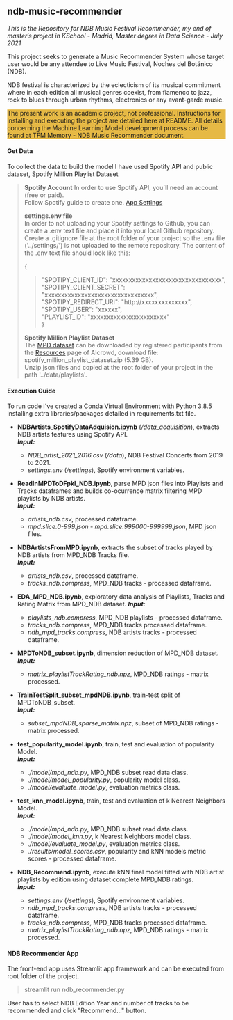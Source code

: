 ## ndb-music-recommender

*This is the Repository for NDB Music Festival Recommender, my end of master´s project in KSchool - Madrid, Master degree in Data Science - July 2021*

This project seeks to generate a Music Recommender System whose target user would be any attendee to Live Music Festival, Noches del Botánico (NDB).</p>NDB festival is characterized by the eclecticism of its musical commitment where in each edition all musical genres coexist, from flamenco to jazz, rock to blues through urban rhythms, electronics or any avant-garde music.</p>

<div style="background-color:#e6b945">The present work is an academic project, not professional. Instructions for installing and executing the project are detailed here at README. All details concerning the Machine Learning Model development process can be found at TFM Memory - NDB Music Recommender document.</div>

#### Get Data

To collect the data to build the model I have used Spotify API and public dataset, Spotify Million Playlist Dataset</p>

> **Spotify Account**
In order to use Spotify API, you´ll need an account (free or paid).  
Follow Spotify guide to create one. [App Settings](https://developer.spotify.com/documentation/general/guides/app-settings/)
>
> **settings.env file**  
In order to not uploading your Spotify settings to Github, you can create a .env text file and place it into your local Github repository. Create a .gitignore file at the root folder of your project so the .env file ('../settings/') is not uploaded to the remote repository. The content of the .env text file should look like this:
>
>{  
>>"SPOTIPY_CLIENT_ID": "xxxxxxxxxxxxxxxxxxxxxxxxxxxxxxxxx",  
>>"SPOTIPY_CLIENT_SECRET": "xxxxxxxxxxxxxxxxxxxxxxxxxxxxxxxxx",  
>>"SPOTIPY_REDIRECT_URI": "http://xxxxxxxxxxxxxx",  
>>"SPOTIPY_USER": "xxxxxx",  
>>"PLAYLIST_ID": "xxxxxxxxxxxxxxxxxxxxxxx"  
>}
>
> **Spotify Million Playlist Dataset**  
The [MPD dataset](https://www.aicrowd.com/challenges/spotify-million-playlist-dataset-challenge) can be downloaded by registered participants from the [Resources](https://www.aicrowd.com/participants/sign_in) page of AIcrowd, download file: spotify_million_playlist_dataset.zip (5.39 GB).  
Unzip json files and copied  at the root folder of your project in the path '../data/playlists'.

#### Execution Guide  

To run code i´ve created a Conda Virtual Environment with Python 3.8.5  installing extra libraries/packages detailed in requirements.txt file.

* **NDBArtists_SpotifyDataAdquision.ipynb** (*/data_acquisition*), extracts NDB artists features using Spotify API.  
    ***Input:***
  * *NDB_artist_2021_2016.csv* (*/data*), NDB Festival Concerts from 2019 to 2021.  
  * *settings.env* (*/settings*), Spotify environment variables.

* **ReadInMPDToDFpkl_NDB.ipynb**, parse MPD json files into Playlists and Tracks dataframes and builds co-ocurrence matrix filtering MPD playlists by NDB artists.  
    ***Input:***  
  * *artists_ndb.csv*, processed dataframe.  
  * *mpd.slice.0-999.json - mpd.slice.999000-999999.json*, MPD json files.

* **NDBArtistsFromMPD.ipynb**, extracts the subset of tracks played by NDB artists from MPD_NDB Tracks file.  
    ***Input:***  
  * *artists_ndb.csv*, processed dataframe.
  * *tracks_ndb.compress*, MPD_NDB tracks - processed dataframe.

* **EDA_MPD_NDB.ipynb**, exploratory data analysis of Playlists, Tracks and Rating Matrix from MPD_NDB dataset.
    ***Input:***  
  * *playlists_ndb.compress*, MPD_NDB playlists - processed dataframe.
  * *tracks_ndb.compress*, MPD_NDB tracks processed dataframe.
  * *ndb_mpd_tracks.compress*, NDB artists tracks - processed dataframe.

* **MPDToNDB_subset.ipynb**, dimension reduction of MPD_NDB dataset.  
    ***Input:***  
  * *matrix_playlistTrackRating_ndb.npz*, MPD_NDB ratings - matrix processed.  

* **TrainTestSplit_subset_mpdNDB.ipynb**, train-test split of MPDToNDB_subset.  
    ***Input:***  
  * *subset_mpdNDB_sparse_matrix.npz*, subset of MPD_NDB ratings - matrix processed.  

* **test_popularity_model.ipynb**, train, test and evaluation of popularity Model.  
    ***Input:***  
  * *./model/mpd_ndb.py*, MPD_NDB subset read data class.
  * *./model/model_popularity.py*, popularity model class.
  * *./model/evaluate_model.py*, evaluation metrics class.  

* **test_knn_model.ipynb**, train, test and evaluation of k Nearest Neighbors Model.  
    ***Input:***  
  * *./model/mpd_ndb.py*, MPD_NDB subset read data class.
  * *./model/model_knn.py*, k Nearest Neighbors model class.
  * *./model/evaluate_model.py*, evaluation metrics class.
  * *./results/model_scores.csv*, popularity and kNN models metric scores - processed dataframe.  

* **NDB_Recommend.ipynb**, execute kNN final model fitted with NDB artist playlists by edition using dataset complete MPD_NDB ratings.  
    ***Input:***  
  * *settings.env* (*/settings*), Spotify environment variables.
  * *ndb_mpd_tracks.compress*, NDB artists tracks - processed dataframe.
  * *tracks_ndb.compress*, MPD_NDB tracks processed dataframe.  
  * *matrix_playlistTrackRating_ndb.npz*, MPD_NDB ratings - matrix processed.  

#### NDB Recommender App

The front-end app uses Streamlit app framework and can be executed from root folder of the project.
> streamlit run ndb_recommender.py  

User has to select NDB Edition Year and number of tracks to be recommended and click "Recommend..." button.
